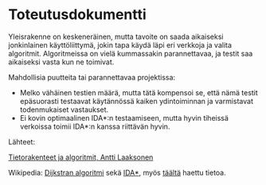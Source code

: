 # Toteutusdokumentti

Yleisrakenne on keskeneräinen, mutta tavoite on saada aikaiseksi jonkinlainen käyttöliittymä, jokin tapa käydä läpi eri verkkoja ja valita algoritmit. Algoritmeissa on vielä kummassakin parannettavaa, ja testit saa aikaiseksi vasta kun ne toimivat.

Mahdollisia puutteita tai parannettavaa projektissa:

- Melko vähäinen testien määrä, mutta tätä kompensoi se, että nämä testit epäsuorasti testaavat käytännössä kaiken ydintoiminnan ja varmistavat todenmukaiset vastaukset.
- Ei kovin optimaalinen IDA*:n testaamiseen, mutta hyvin tiheissä verkoissa toimii IDA*:n kanssa riittävän hyvin.

Lähteet:

[Tietorakenteet ja algoritmit, Antti Laaksonen](https://www.cs.helsinki.fi/u/ahslaaks/tirakirja/)

Wikipedia: [Dijkstran algoritmi](https://en.wikipedia.org/wiki/Dijkstra%27s_algorithm) sekä [IDA*](https://en.wikipedia.org/wiki/Iterative_deepening_A*), myös [täältä](https://www.algorithms-and-technologies.com/iterative_deepening_a_star/python) haettu tietoa.
